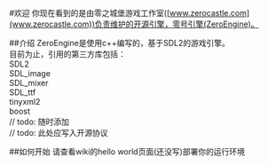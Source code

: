 #欢迎
你现在看到的是由零之城堡游戏工作室([www.zerocastle.com](www.zerocastle.com))负责维护的开源引擎，零号引擎(ZeroEngine)。

##介绍
ZeroEngine是使用c++编写的，基于SDL2的游戏引擎。<br/>
目前为止，引用的第三方库包括：<br/>
SDL2 <br/>
SDL_image <br/>
SDL_mixer <br/>
SDL_ttf <br/>
tinyxml2 <br/>
boost <br/>
// todo: 随时添加 <br/>
// todo: 此处应写入开源协议 <br/>

##如何开始
请查看wiki的hello world页面(还没写)部署你的运行环境
